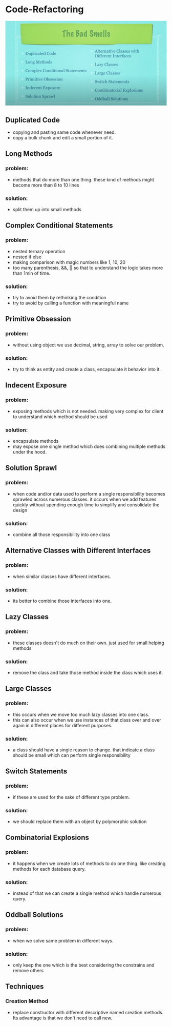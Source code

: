 # Code-Refactoring

![](bad-smells.png)

## Duplicated Code
- copying and pasting same code whenever need.
- copy a bulk chunk and edit a small portion of it.

## Long Methods
### problem:
- methods that do more than one thing. these kind of methods might become more than 8 to 10 lines
### solution:
- split them up into small methods

## Complex Conditional Statements
### problem:
- nested ternary operation
- nested if else
- making comparison with magic numbers like 1, 10, 20
- too many parenthesis, &&, || so that to understand the logic takes more than 1min of time.
### solution:
- try to avoid them by rethinking the condition
- try to avoid by calling a function with meaningful name

## Primitive Obsession
### problem:
- without using object we use decimal, string, array to solve our problem.
### solution:
- try to think as entity and create a class, encapsulate it behavior into it. 

## Indecent Exposure
### problem:
- exposing methods which is not needed. making very complex for client to understand which method should be used
### solution:
- encapsulate methods
- may expose one single method which does combining multiple methods under the hood.

## Solution Sprawl
### problem:
- when code and/or data used to perform a single responsibility becomes sprawled across numerous classes. it occurs when we add features quickly without spending enough time to simplify and consolidate the design
### solution:
- combine all those responsibility into one class 

## Alternative Classes with Different Interfaces
### problem:
- when similar classes have different interfaces. 
### solution:
- its better to combine those interfaces into one.

## Lazy Classes
### problem:
- these classes doesn't do much on their own. just used for small helping methods
### solution:
- remove the class and take those method inside the class which uses it.

## Large Classes
### problem:
- this occurs when we move too much lazy classes into one class.
- this can also occur when we use instances of that class over and over again in different places for different purposes.
### solution:
- a class should have a single reason to change. that indicate a class should be small which can perform single responsibility

## Switch Statements
### problem:
- if these are used for the sake of different type problem.
### solution:
- we should replace them with an object by polymorphic solution

## Combinatorial Explosions
### problem:
- it happens when we create lots of methods to do one thing. like creating methods for each database query.
### solution:
- instead of that we can create a single method which handle numerous query.

## Oddball Solutions
### problem:
 - when we solve same problem in different ways.
### solution:
 - only keep the one which is the best considering the constrains and remove others

## Techniques
### Creation Method
- replace constructor with different descriptive named creation methods. Its advantage is that we don't need to call new.
